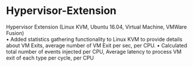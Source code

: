 # Hypervisor-Extension

Hypervisor Extension (Linux KVM, Ubuntu 16.04, Virtual Machine, VMWare Fusion)	
• Added statistics gathering functionality to Linux KVM to provide details about VM Exits, average number of VM Exit per sec, per CPU.
• Calculated total number of events injected per CPU, Average latency to process VM exit of each type per cycle, per CPU
